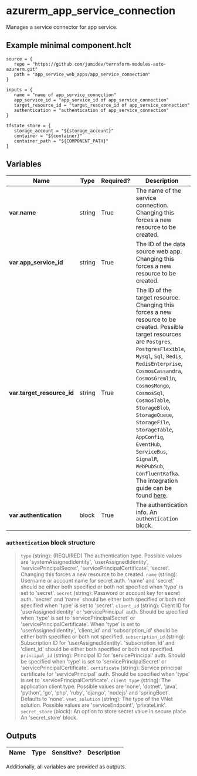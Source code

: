 # azurerm_app_service_connection

Manages a service connector for app service.

## Example minimal component.hclt

```hcl
source = {
   repo = "https://github.com/jumidev/terraform-modules-auto-azurerm.git" 
   path = "app_service_web_apps/app_service_connection" 
}

inputs = {
   name = "name of app_service_connection" 
   app_service_id = "app_service_id of app_service_connection" 
   target_resource_id = "target_resource_id of app_service_connection" 
   authentication = "authentication of app_service_connection" 
}

tfstate_store = {
   storage_account = "${storage_account}" 
   container = "${container}" 
   container_path = "${COMPONENT_PATH}" 
}

```

## Variables

| Name | Type | Required? |  Description |
| ---- | ---- | --------- |  ----------- |
| **var.name** | string | True | The name of the service connection. Changing this forces a new resource to be created. | 
| **var.app_service_id** | string | True | The ID of the data source web app. Changing this forces a new resource to be created. | 
| **var.target_resource_id** | string | True | The ID of the target resource. Changing this forces a new resource to be created. Possible target resources are `Postgres`, `PostgresFlexible`, `Mysql`, `Sql`, `Redis`, `RedisEnterprise`, `CosmosCassandra`, `CosmosGremlin`, `CosmosMongo`, `CosmosSql`, `CosmosTable`, `StorageBlob`, `StorageQueue`, `StorageFile`, `StorageTable`, `AppConfig`, `EventHub`, `ServiceBus`, `SignalR`, `WebPubSub`, `ConfluentKafka`. The integration guide can be found [here](https://learn.microsoft.com/en-us/azure/service-connector/how-to-integrate-postgres). | 
| **var.authentication** | block | True | The authentication info. An `authentication` block. | 

### `authentication` block structure

> `type` (string): (REQUIRED) The authentication type. Possible values are 'systemAssignedIdentity', 'userAssignedIdentity', 'servicePrincipalSecret', 'servicePrincipalCertificate', 'secret'. Changing this forces a new resource to be created.
> `name` (string): Username or account name for secret auth. 'name' and 'secret' should be either both specified or both not specified when 'type' is set to 'secret'.
> `secret` (string): Password or account key for secret auth. 'secret' and 'name' should be either both specified or both not specified when 'type' is set to 'secret'.
> `client_id` (string): Client ID for 'userAssignedIdentity' or 'servicePrincipal' auth. Should be specified when 'type' is set to 'servicePrincipalSecret' or 'servicePrincipalCertificate'. When 'type' is set to 'userAssignedIdentity', 'client_id' and 'subscription_id' should be either both specified or both not specified.
> `subscription_id` (string): Subscription ID for 'userAssignedIdentity'. 'subscription_id' and 'client_id' should be either both specified or both not specified.
> `principal_id` (string): Principal ID for 'servicePrincipal' auth. Should be specified when 'type' is set to 'servicePrincipalSecret' or 'servicePrincipalCertificate'.
> `certificate` (string): Service principal certificate for 'servicePrincipal' auth. Should be specified when 'type' is set to 'servicePrincipalCertificate'.
> `client_type` (string): The application client type. Possible values are 'none', 'dotnet', 'java', 'python', 'go', 'php', 'ruby', 'django', 'nodejs' and 'springBoot'. Defaults to 'none'.
> `vnet_solution` (string): The type of the VNet solution. Possible values are 'serviceEndpoint', 'privateLink'.
> `secret_store` (block): An option to store secret value in secure place. An 'secret_store' block.



## Outputs

| Name | Type | Sensitive? | Description |
| ---- | ---- | --------- | --------- |

Additionally, all variables are provided as outputs.
